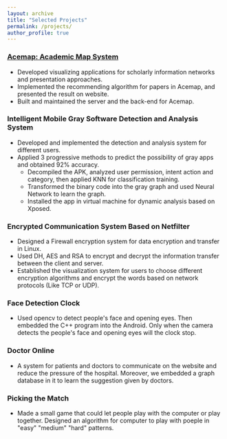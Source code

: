 ```yaml
---
layout: archive
title: "Selected Projects"
permalink: /projects/
author_profile: true
---
```


### [Acemap: Academic Map System](https://acemap.info)

* Developed visualizing applications for scholarly information networks and presentation approaches.
* Implemented the recommending algorithm for papers in Acemap, and presented the result on website.
* Built and maintained the server and the back-end for Acemap.

### Intelligent Mobile Gray Software Detection and Analysis System

* Developed and implemented the detection and analysis system for different users.
* Applied 3 progressive methods to predict the possibility of gray apps and obtained 92% accuracy.
	* Decompiled the APK, analyzed user permission, intent action and category, then applied KNN for classification training.
	* Transformed the binary code into the gray graph and used Neural Network to learn the graph.
	* Installed the app in virtual machine for dynamic analysis based on Xposed.

### Encrypted Communication System Based on Netfilter

* Designed a Firewall encryption system for data encryption and transfer in Linux.
* Used DH, AES and RSA to encrypt and decrypt the information transfer between the client and server.
* Established the visualization system for users to choose different encryption algorithms and encrypt the words based on network protocols (Like TCP or UDP).

### Face Detection Clock

* Used opencv to detect people's face and opening eyes. Then embedded the C++ program into the Android. Only when the camera detects the people's face and opening eyes will the clock stop.

### Doctor Online 

* A system for patients and doctors to communicate on the website and reduce the pressure of the hospital. Moreover, we embedded a graph database in it to learn the suggestion given by doctors.

### Picking the Match

* Made a small game that could let people play with the computer or play together. Designed an algorithm for computer to play with poeple in "easy" "medium" "hard" patterns.
